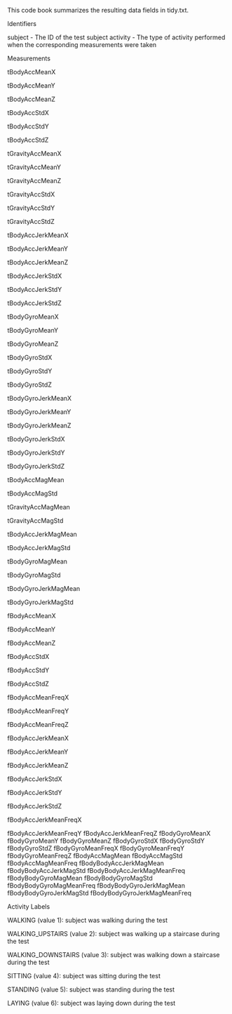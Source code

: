 This code book summarizes the resulting data fields in tidy.txt.


Identifiers

subject - The ID of the test subject
activity - The type of activity performed when the corresponding measurements were taken

Measurements

tBodyAccMeanX


tBodyAccMeanY


tBodyAccMeanZ


tBodyAccStdX


tBodyAccStdY


tBodyAccStdZ


tGravityAccMeanX


tGravityAccMeanY


tGravityAccMeanZ


tGravityAccStdX


tGravityAccStdY


tGravityAccStdZ


tBodyAccJerkMeanX


tBodyAccJerkMeanY


tBodyAccJerkMeanZ


tBodyAccJerkStdX


tBodyAccJerkStdY


tBodyAccJerkStdZ


tBodyGyroMeanX


tBodyGyroMeanY


tBodyGyroMeanZ


tBodyGyroStdX


tBodyGyroStdY


tBodyGyroStdZ


tBodyGyroJerkMeanX


tBodyGyroJerkMeanY


tBodyGyroJerkMeanZ


tBodyGyroJerkStdX


tBodyGyroJerkStdY


tBodyGyroJerkStdZ


tBodyAccMagMean


tBodyAccMagStd


tGravityAccMagMean


tGravityAccMagStd


tBodyAccJerkMagMean


tBodyAccJerkMagStd


tBodyGyroMagMean


tBodyGyroMagStd


tBodyGyroJerkMagMean


tBodyGyroJerkMagStd


fBodyAccMeanX


fBodyAccMeanY


fBodyAccMeanZ


fBodyAccStdX


fBodyAccStdY


fBodyAccStdZ


fBodyAccMeanFreqX


fBodyAccMeanFreqY


fBodyAccMeanFreqZ


fBodyAccJerkMeanX


fBodyAccJerkMeanY


fBodyAccJerkMeanZ


fBodyAccJerkStdX


fBodyAccJerkStdY


fBodyAccJerkStdZ


fBodyAccJerkMeanFreqX


fBodyAccJerkMeanFreqY
fBodyAccJerkMeanFreqZ
fBodyGyroMeanX
fBodyGyroMeanY
fBodyGyroMeanZ
fBodyGyroStdX
fBodyGyroStdY
fBodyGyroStdZ
fBodyGyroMeanFreqX
fBodyGyroMeanFreqY
fBodyGyroMeanFreqZ
fBodyAccMagMean
fBodyAccMagStd
fBodyAccMagMeanFreq
fBodyBodyAccJerkMagMean
fBodyBodyAccJerkMagStd
fBodyBodyAccJerkMagMeanFreq
fBodyBodyGyroMagMean
fBodyBodyGyroMagStd
fBodyBodyGyroMagMeanFreq
fBodyBodyGyroJerkMagMean
fBodyBodyGyroJerkMagStd
fBodyBodyGyroJerkMagMeanFreq

Activity Labels

WALKING (value 1): subject was walking during the test

WALKING_UPSTAIRS (value 2): subject was walking up a staircase during the test

WALKING_DOWNSTAIRS (value 3): subject was walking down a staircase during the test

SITTING (value 4): subject was sitting during the test

STANDING (value 5): subject was standing during the test

LAYING (value 6): subject was laying down during the test
